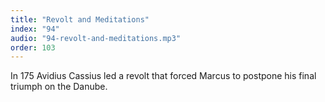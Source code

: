 ```yaml
---
title: "Revolt and Meditations"
index: "94"
audio: "94-revolt-and-meditations.mp3"
order: 103
---
```


In 175 Avidius Cassius led a revolt that forced Marcus to postpone his final triumph on the Danube.
